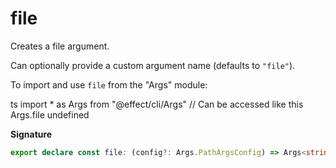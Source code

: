 # file

Creates a file argument.

Can optionally provide a custom argument name (defaults to `"file"`).

To import and use `file` from the "Args" module:

ts
import \* as Args from "@effect/cli/Args"
// Can be accessed like this
Args.file
undefined

**Signature**

```ts
export declare const file: (config?: Args.PathArgsConfig) => Args<string>
```
